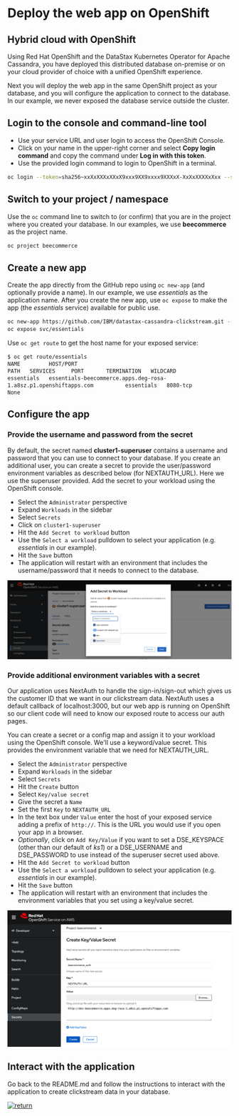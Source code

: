 # Deploy the web app on OpenShift

## Hybrid cloud with OpenShift

Using Red Hat OpenShift and the DataStax Kubernetes Operator for Apache Cassandra, you have deployed this distributed database on-premise or on your cloud provider of choice with a unified OpenShift experience.

Next you will deploy the web app in the same OpenShift project as your database, and you will configure the application to connect to the database. In our example, we never exposed the database service outside the cluster.

## Login to the console and command-line tool

* Use your service URL and user login to access the OpenShift Console.
* Click on your name in the upper-right corner and select **Copy login command** and copy the command under **Log in with this token**.
* Use the provided login command to login to OpenShift in a terminal.

```bash
oc login --token=sha256~xxXxXXXxXXxX9xxx9XX9xxxx9XXXxX-XxXxXXXXxXxx --server=https://api.your_url.openshiftapps.com:6443
```

## Switch to your project / namespace

Use the `oc` command line to switch to (or confirm) that you are in the project where you created your database. In our examples, we use **beecommerce** as the project name.

```bash
oc project beecommerce
```

## Create a new app

Create the app directly from the GitHub repo using `oc new-app` (and optionally provide a name). In our example, we use *essentials* as the application name. After you create the new app, use `oc expose` to make the app (the *essentials* service) available for public use.

```bash
oc new-app https://github.com/IBM/datastax-cassandra-clickstream.git --name essentials
oc expose svc/essentials
```

Use `oc get route` to get the host name for your exposed service:

```
$ oc get route/essentials
NAME         HOST/PORT                                                          PATH   SERVICES     PORT       TERMINATION   WILDCARD
essentials   essentials-beecommerce.apps.deg-rosa-1.a8sz.p1.openshiftapps.com          essentials   8080-tcp                 None
```

## Configure the app

### Provide the username and password from the secret

By default, the secret named **cluster1-superuser** contains a username and password that you can use to connect to your database. If you create an additional user, you can create a secret to provide the user/password environment variables as described below (for NEXTAUTH_URL). Here we use the superuser provided. Add the secret to your workload using the OpenShift console.

* Select the `Administrator` perspective
* Expand `Workloads` in the sidebar
* Select `Secrets`
* Click on `cluster1-superuser`
* Hit the `Add Secret to workload` button
* Use the `Select a workload` pulldown to select your application (e.g. *essentials* in our example).
* Hit the `Save` button
* The application will restart with an environment that includes the username/password that it needs to connect to the database.

![add_secret_to_workload](images/add_secret_to_workload.png)

### Provide additional environment variables with a secret

Our application uses NextAuth to handle the sign-in/sign-out which gives us the customer ID that we want in our clickstream data. NextAuth uses a default callback of localhost:3000, but our web app is running on OpenShift so our client code will need to know our exposed route to access our auth pages.

You can create a secret or a config map and assign it to your workload using the OpenShift console. We'll use a keyword/value secret. This provides the environment variable that we need for NEXTAUTH_URL.

* Select the `Administrator` perspective
* Expand `Workloads` in the sidebar
* Select `Secrets`
* Hit the `Create` button
* Select `Key/value secret`
* Give the secret a `Name`
* Set the first `Key` to `NEXTAUTH_URL`
* In the text box under `Value` enter the host of your exposed service adding a prefix of `http://`. This is the URL you would use if you open your app in a browser.
* *Optionally*, click on  `Add Key/Value` if you want to set a DSE_KEYSPACE (other than our default of *ks1*) or a DSE_USERNAME and DSE_PASSWORD to use instead of the superuser secret used above.
* Hit the `Add Secret to workload` button
* Use the `Select a workload` pulldown to select your application (e.g. *essentials* in our example).
* Hit the `Save` button
* The application will restart with an environment that includes the environment variables that you set using a key/value secret.

![create_secret](images/create_secret.png)

## Interact with the application

Go back to the README.md and follow the instructions to interact with the application to create clickstream data in your database.

[![return](https://raw.githubusercontent.com/IBM/pattern-utils/master/deploy-buttons/return.png)](../../README.md#use-the-web-app)

